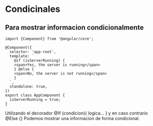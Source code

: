 # Condicinales

## Para mostrar informacion condicionalmente

```
import {Component} from '@angular/core';

@Component({
  selector: 'app-root',
  template: `
    @if (isServerRunning) {
    <span>Yes, the server is running</span>
    } @else {
    <span>No, the server is not running</span>
    }
  `,
  standalone: true,
})
export class AppComponent {
  isServerRunning = true;
}

```

Utilizando el decorador @If (condicion){ logica... } y en caso contrario @Else {} Podemos mostrar una informacion de forma condicional.
